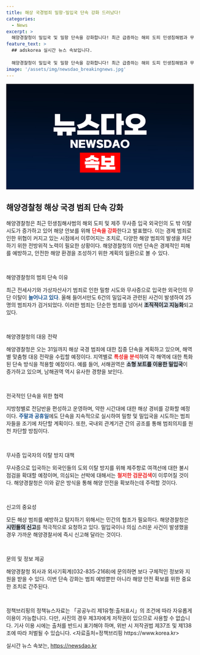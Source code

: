 ```yaml
---
title: 해상 국경범죄 밀항·밀입국 단속 강화 드러났다!
categories:
  - News
excerpt: >
  해양경찰청이 밀입국 및 밀항 단속을 강화합니다! 최근 급증하는 해외 도피 민생침해범과 무사증 입국 외국인의 불법 이탈로 위협받는 국경 안전을 지키기 위한 대책이 마련됩니다.
feature_text: >
  ## adskorea 실시간 뉴스 속보입니다.

  해양경찰청이 밀입국 및 밀항 단속을 강화합니다! 최근 급증하는 해외 도피 민생침해범과 무사증 입국 외국인의 불법 이탈로 위협받는 국경 안전을 지키기 위한 대책이 마련됩니다.
image: '/assets/img/newsdao_breakingnews.jpg'
---
```


<p><img src="/assets/img/newsdao_breakingnews.jpg" alt="adskorea 속보" /></p>

<h2 data-ke-size="size26">해양경찰청 해상 국경 범죄 단속 강화</h2>

<p data-ke-size="size16">해양경찰청은 최근 민생침해사범의 해외 도피 및 제주 무사증 입국 외국인의 도 밖 이탈 시도가 증가하고 있어 해양 안보를 위해 <b><span style="color: #ee2323;">단속을 강화</span></b>한다고 발표했다. 이는 경제 범죄로 인한 위협이 커지고 있는 시점에서 이루어지는 조치로, 다양한 해양 범죄의 발생을 차단하기 위한 전방위적 노력이 필요한 상황이다. 해양경찰청의 이번 단속은 경제적인 피해를 예방하고, 안전한 해양 환경을 조성하기 위한 계획의 일환으로 볼 수 있다.</p>

<p data-ke-size="size16">&nbsp;</p>

<p>해양경찰청의 범죄 단속 이유</p>

<p data-ke-size="size16">최근 전세사기와 가상자산사기 범죄로 인한 밀항 시도와 무사증으로 입국한 외국인의 무단 이탈이 <b><span style="color: #1a5490;">늘어나고 있다</span></b>. 올해 들어서만도 6건의 밀입국과 관련된 사건이 발생하여 25명의 범죄자가 검거되었다. 이러한 범죄는 단순한 범죄를 넘어서 <b><span style="background-color: #21538527;">조직적이고 지능화</span></b>되고 있다.</p>

<p data-ke-size="size16">&nbsp;</p>

<p>해양경찰청의 대응 전략</p>

<p data-ke-size="size16">해양경찰청은 오는 31일까지 해상 국경 범죄에 대한 집중 단속을 계획하고 있으며, 해역별 맞춤형 대응 전략을 수립할 예정이다. 지역별로 <b><span style="color: #ee2323;">특성을 분석</span></b>하여 각 해역에 대한 특화된 단속 방식을 적용할 예정이다. 예를 들어, 서해권역은 <b><span style="background-color: #21538527;">소형 보트를 이용한 밀입국</span></b>이 증가하고 있으며, 남해권역 역시 유사한 경향을 보인다.</p>

<p data-ke-size="size16">&nbsp;</p>

<p>전국적인 단속을 위한 협력</p>

<p data-ke-size="size16">지방청별로 전담반을 편성하고 운영하며, 약한 시간대에 대한 해상 경비를 강화할 예정이다. <b><span style="color: #1a5490;">주말과 공휴일</span></b>에도 단속을 지속적으로 실시하여 밀항 및 밀입국을 시도하는 범죄자들을 조기에 차단할 계획이다. 또한, 국내외 관계기관 간의 공조를 통해 범죄의지를 원천 차단할 방침이다.</p>

<p data-ke-size="size16">&nbsp;</p>

<p>무사증 입국자의 이탈 방지 대책</p>

<p data-ke-size="size16">무사증으로 입국하는 외국인들의 도외 이탈 방지를 위해 제주항로 여객선에 대한 불시 점검을 확대할 예정이며, 의심되는 선박에 대해서는 <b><span style="color: #ee2323;">철저한 검문검색</span></b>이 이루어질 것이다. 해양경찰청은 이와 같은 방식을 통해 해양 안전을 확보하는데 주력할 것이다.</p>

<p data-ke-size="size16">&nbsp;</p>

<p>신고의 중요성</p>

<p data-ke-size="size16">모든 해상 범죄를 예방하고 탐지하기 위해서는 민간의 협조가 필요하다. 해양경찰청은 <b><span style="background-color: #21538527;">시민들의 신고</span></b>를 적극적으로 요청하고 있다. 밀입국이나 의심 스러운 사건이 발생했을 경우 가까운 해양경찰서에 즉시 신고해 달라는 것이다.</p>

<p data-ke-size="size16">&nbsp;</p>

<p>문의 및 정보 제공</p>

<p data-ke-size="size16">해양경찰청 외사과 외사기획계(032-835-2168)에 문의하면 보다 구체적인 정보와 지원을 받을 수 있다. 이번 단속 강화는 범죄 예방뿐만 아니라 해양 안전 확보를 위한 중요한 조치로 간주된다.</p>

<p data-ke-size="size16">&nbsp;</p>

<p>정책브리핑의 정책뉴스자료는 「공공누리 제1유형:출처표시」의 조건에 따라 자유롭게 이용이 가능합니다. 다만, 사진의 경우 제3자에게 저작권이 있으므로 사용할 수 없습니다. 기사 이용 시에는 출처를 반드시 표기해야 하며, 위반 시 저작권법 제37조 및 제138조에 따라 처벌될 수 있습니다. &lt;자료출처=정책브리핑 https://www.korea.kr></p>
실시간 뉴스 속보는, <a href="https://newsdao.kr" rel="dofollow">https://newsdao.kr</a>


